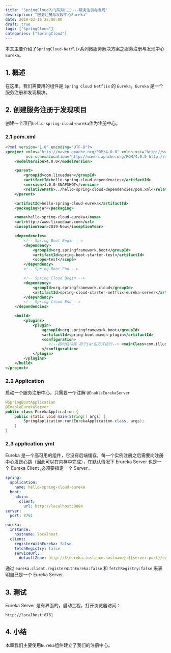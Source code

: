 ```yaml
---
title: "SpringCloud入门系列(二)---服务注册与发现"
description: "服务注册与发现中心Eureka"
date: 2019-03-16 22:00:00
draft: true
tags: ["SpringCloud"]
categories: ["SpringCloud"]
---
```


本文主要介绍了`SpringCloud-Netflix`系列微服务解决方案之服务注册与发现中心`Eureka`。

<!--more-->

## 1. 概述

在这里，我们需要用的组件是 `Spring Cloud Netflix` 的 `Eureka`，`Eureka` 是一个服务注册和发现模块。

## 2. 创建服务注册于发现项目

创建一个项目`hello-spring-cloud-eureka`作为注册中心。

### 2.1 pom.xml

```xml
<?xml version="1.0" encoding="UTF-8"?>
<project xmlns="http://maven.apache.org/POM/4.0.0" xmlns:xsi="http://www.w3.org/2001/XMLSchema-instance"
         xsi:schemaLocation="http://maven.apache.org/POM/4.0.0 http://maven.apache.org/xsd/maven-4.0.0.xsd">
    <modelVersion>4.0.0</modelVersion>

    <parent>
        <groupId>com.lixueduan</groupId>
        <artifactId>hello-spring-cloud-dependencies</artifactId>
        <version>1.0.0-SNAPSHOT</version>
        <relativePath>../hello-spring-cloud-dependencies/pom.xml</relativePath>
    </parent>

    <artifactId>hello-spring-cloud-eureka</artifactId>
    <packaging>jar</packaging>

    <name>hello-spring-cloud-eureka</name>
    <url>http://www.lixueduan.com</url>
    <inceptionYear>2019-Now</inceptionYear>

    <dependencies>
        <!-- Spring Boot Begin -->
        <dependency>
            <groupId>org.springframework.boot</groupId>
            <artifactId>spring-boot-starter-test</artifactId>
            <scope>test</scope>
        </dependency>
        <!-- Spring Boot End -->

        <!-- Spring Cloud Begin -->
        <dependency>
            <groupId>org.springframework.cloud</groupId>
            <artifactId>spring-cloud-starter-netflix-eureka-server</artifactId>
        </dependency>
        <!-- Spring Cloud End -->
    </dependencies>

    <build>
        <plugins>
            <plugin>
                <groupId>org.springframework.boot</groupId>
                <artifactId>spring-boot-maven-plugin</artifactId>
                <configuration>
                   <!--指向启动类 用于jar包方式运行--> <mainClass>com.illusory.hello.spring.cloud.eureka.EurekaApplication</mainClass>
                </configuration>
            </plugin>
        </plugins>
    </build>
</project>
```

### 2.2 Application

启动一个服务注册中心，只需要一个注解 `@EnableEurekaServer`

```Java
@SpringBootApplication
@EnableEurekaServer
public class EurekaApplication {
    public static void main(String[] args) {
        SpringApplication.run(EurekaApplication.class, args);
    }
}
```

### 2.3 application.yml

Eureka 是一个高可用的组件，它没有后端缓存，每一个实例注册之后需要向注册中心发送心跳（因此可以在内存中完成），在默认情况下 Erureka Server 也是一个 Eureka Client ,必须要指定一个 Server。

```yaml
spring:
  application:
    name: hello-spring-cloud-eureka
  boot:
    admin:
      client:
        url: http://localhost:8084
server:
  port: 8761

eureka:
  instance:
    hostname: localhost
  client:
    registerWithEureka: false
    fetchRegistry: false
    serviceUrl:
      defaultZone: http://${eureka.instance.hostname}:${server.port}/eureka/
```

通过 `eureka.client.registerWithEureka:false` 和 `fetchRegistry:false` 来表明自己是一个 Eureka Server.

## 3. 测试

Eureka Server 是有界面的，启动工程，打开浏览器访问：

`http://localhost:8761`

## 4. 小结

本章我们主要使用`Eureka`组件建立了我们的注册中心。
